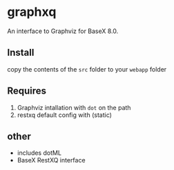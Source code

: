 # graphxq 
An interface to Graphviz for BaseX 8.0.

## Install
copy the contents of the `src` folder to your `webapp` folder
## Requires
 
1. Graphviz intallation with `dot` on the path
1. restxq default config with (static)

## other
* includes dotML 
* BaseX RestXQ interface
